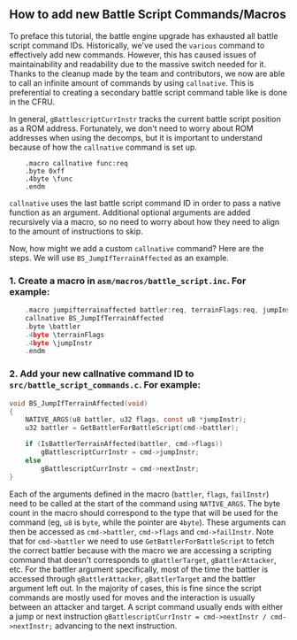 ## How to add new Battle Script Commands/Macros

To preface this tutorial, the battle engine upgrade has exhausted all battle script command IDs. Historically, we've used the `various` command to effectively add new commands. However, this has caused issues of maintainability and readability due to the massive switch needed for it. Thanks to the cleanup made by the team and contributors, we now are able to call an infinite amount of commands by using `callnative`. This is preferential to creating a secondary battle script command table like is done in the CFRU.

In general, `gBattlescriptCurrInstr` tracks the current battle script position as a ROM address. Fortunately, we don't need to worry about ROM addresses when using the decomps, but it is important to understand because of how the `callnative` command is set up.

```
	.macro callnative func:req
	.byte 0xff
	.4byte \func
	.endm
```
`callnative` uses the last battle script command ID in order to pass a native function as an argument. Additional optional arguments are added recursively via a macro, so no need to worry about how they need to align to the amount of instructions to skip.

Now, how might we add a custom `callnative` command? Here are the steps. We will use `BS_JumpIfTerrainAffected` as an example.
### 1. Create a macro in `asm/macros/battle_script.inc`. For example:
```c
	.macro jumpifterrainaffected battler:req, terrainFlags:req, jumpInstr:req
	callnative BS_JumpIfTerrainAffected
	.byte \battler
	.4byte \terrainFlags
	.4byte \jumpInstr
	.endm
```
### 2. Add your new callnative command ID to `src/battle_script_commands.c`. For example:
```c
void BS_JumpIfTerrainAffected(void)
{
    NATIVE_ARGS(u8 battler, u32 flags, const u8 *jumpInstr);
    u32 battler = GetBattlerForBattleScript(cmd->battler);

    if (IsBattlerTerrainAffected(battler, cmd->flags))
        gBattlescriptCurrInstr = cmd->jumpInstr;
    else
        gBattlescriptCurrInstr = cmd->nextInstr;
}
```
Each of the arguments defined in the macro (`battler`, `flags`, `failInstr`) need to be called at the start of the command using `NATIVE_ARGS`.
The byte count in the macro should correspond to the type that will be used for the command (eg, `u8` is `byte`, while the pointer are `4byte`).
These arguments can then be accessed as `cmd->battler`, `cmd->flags` and `cmd->failInstr`.
Note that for `cmd->battler` we need to use `GetBattlerForBattleScript` to fetch the correct battler because with the macro we are accessing a scripting command that doesn't corresponds to `gBattlerTarget`, `gBattlerAttacker`, etc.
For the battler argument specifically, most of the time the battler is accessed through `gBattlerAttacker`, `gBattlerTarget` and the battler argument left out.
In the majority of cases, this is fine since the script commands are mostly used for moves and the interaction is usually between an attacker and target.
A script command usually ends with either a jump or next instruction `gBattlescriptCurrInstr = cmd->nextInstr / cmd->nextInstr;` advancing to the next instruction.
